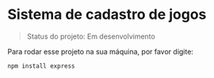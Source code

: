 #  Sistema de cadastro de jogos

> Status do projeto: Em desenvolvimento

Para rodar esse projeto na sua máquina, por favor digite:

```
npm install express
```
